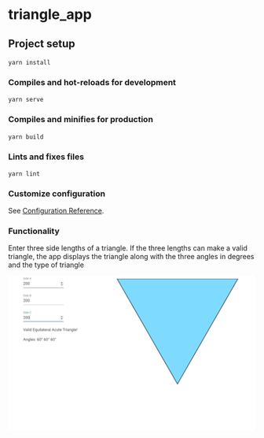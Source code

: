 # triangle_app

## Project setup
```
yarn install
```

### Compiles and hot-reloads for development
```
yarn serve
```

### Compiles and minifies for production
```
yarn build
```

### Lints and fixes files
```
yarn lint
```

### Customize configuration
See [Configuration Reference](https://cli.vuejs.org/config/).

### Functionality

Enter three side lengths of a triangle. If the three lengths can make a valid triangle, the app displays the triangle along with the three angles in degrees and the type of triangle

![](triangle_app.gif)
